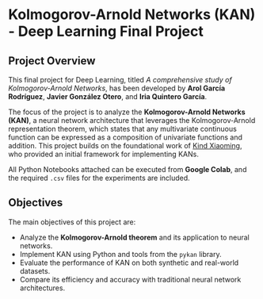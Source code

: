 # **Kolmogorov-Arnold Networks (KAN) - Deep Learning Final Project**

## **Project Overview**
This final project for Deep Learning, titled *A comprehensive study of Kolmogorov-Arnold Networks*, has been developed by **Arol García Rodríguez**, **Javier González Otero**, and **Iria Quintero García**.  

The focus of the project is to analyze the **Kolmogorov-Arnold Networks (KAN)**, a neural network architecture that leverages the Kolmogorov-Arnold representation theorem, which states that any multivariate continuous function can be expressed as a composition of univariate functions and addition. This project builds on the foundational work of [Kind Xiaoming](https://github.com/KindXiaoming/pykan), who provided an initial framework for implementing KANs.

All Python Notebooks attached can be executed from **Google Colab**, and the required `.csv` files for the experiments are included.

## **Objectives**
The main objectives of this project are:
- Analyze the **Kolmogorov-Arnold theorem** and its application to neural networks.
- Implement KAN using Python and tools from the `pykan` library.
- Evaluate the performance of KAN on both synthetic and real-world datasets.
- Compare its efficiency and accuracy with traditional neural network architectures.

